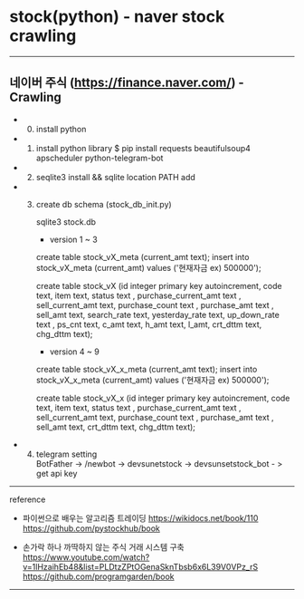 # stock(python) - naver stock crawling
--------------------------------------------------------------------------
네이버 주식 (https://finance.naver.com/) - Crawling
--------------------------------------------------------------------------
- 0. install python

- 1. install python library
     $ pip install requests beautifulsoup4 apscheduler python-telegram-bot

- 2. seqlite3 install  && sqlite location PATH add

- 3. create db schema (stock_db_init.py)

     sqlite3 stock.db
 
     * version 1 ~ 3
     
     create table stock_vX_meta (current_amt text);
     insert into stock_vX_meta (current_amt) values ('현재자금 ex) 500000');

     create table stock_vX (id integer primary key autoincrement, code text, item text, status text
       , purchase_current_amt text , sell_current_amt text, purchase_count text
       , purchase_amt text , sell_amt text, search_rate text, yesterday_rate text, up_down_rate text
       , ps_cnt text, c_amt text, h_amt text, l_amt, crt_dttm text, chg_dttm text);

     * version 4 ~ 9
     
     create table stock_vX_x_meta (current_amt text);
     insert into stock_vX_x_meta (current_amt) values ('현재자금 ex) 500000');

     create table stock_vX_x (id integer primary key autoincrement, code text, item text, status text
       , purchase_current_amt text , sell_current_amt text, purchase_count text
       , purchase_amt text , sell_amt text, crt_dttm text, chg_dttm text);

- 4. telegram setting   
     BotFather -> /newbot -> devsunetstock -> devsunsetstock_bot - > get api key 

--------------------------------------------------------------------------
reference

- 파이썬으로 배우는 알고리즘 트레이딩
https://wikidocs.net/book/110
https://github.com/pystockhub/book


- 손가락 하나 까딱하지 않는 주식 거래 시스템 구축
https://www.youtube.com/watch?v=1lHzaihEb48&list=PLDtzZPtOGenaSknTbsb6x6L39V0VPz_rS
https://github.com/programgarden/book

--------------------------------------------------------------------------
